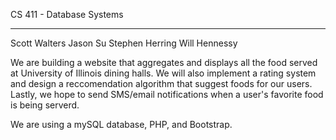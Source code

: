 CS 411 - Database Systems

----------

Scott Walters
Jason Su
Stephen Herring
Will Hennessy


We are building a website that aggregates and displays all the food served at University of Illinois dining halls.  We will also implement a rating system and design a reccomendation algorithm that suggest foods for our users.  Lastly, we hope to send SMS/email notifications when a user's favorite food is being serverd.

We are using a mySQL database, PHP, and Bootstrap.
